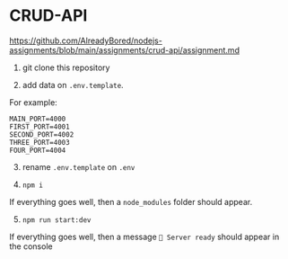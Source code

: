 # CRUD-API
https://github.com/AlreadyBored/nodejs-assignments/blob/main/assignments/crud-api/assignment.md

1. git clone this repository

2. add data on `.env.template`.

For example:
```
MAIN_PORT=4000
FIRST_PORT=4001
SECOND_PORT=4002
THREE_PORT=4003
FOUR_PORT=4004
```
3. rename `.env.template` on `.env`

4. `npm i`

If everything goes well, then a `node_modules` folder should appear.

5. `npm run start:dev`

If everything goes well, then a message `🚀 Server ready` should appear in the console